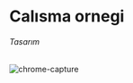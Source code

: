 # Calısma ornegi

<h6> Tasarım </h6>

![chrome-capture](https://user-images.githubusercontent.com/44675799/147878314-8fe659e1-04b9-4140-992f-9ad43ad22bc7.gif)

